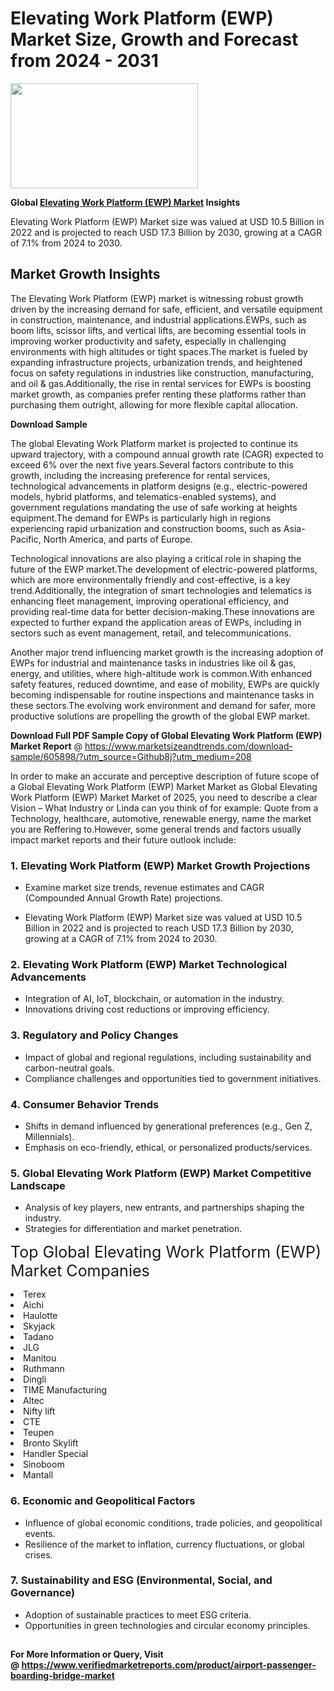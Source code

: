 <H1>Elevating Work Platform (EWP) Market Size, Growth and Forecast from 2024 - 2031</H1><img class="aligncenter size-medium wp-image-584254" src="https://thirdeyenews.in/wp-content/uploads/2024/09/Global-Market-Research-300x168.jpeg" alt="" width="300" height="168" /><p><strong>Global&nbsp;<a href="https://www.marketsizeandtrends.com/download-sample/605898/?utm_source=Github8j?utm_medium=208">Elevating Work Platform (EWP) Market</a> Insights</strong></p><p>Elevating Work Platform (EWP) Market size was valued at USD 10.5 Billion in 2022 and is projected to reach USD 17.3 Billion by 2030, growing at a CAGR of 7.1% from 2024 to 2030.</p><p><h2>Market Growth Insights</h2> <p>The Elevating Work Platform (EWP) market is witnessing robust growth driven by the increasing demand for safe, efficient, and versatile equipment in construction, maintenance, and industrial applications.EWPs, such as boom lifts, scissor lifts, and vertical lifts, are becoming essential tools in improving worker productivity and safety, especially in challenging environments with high altitudes or tight spaces.The market is fueled by expanding infrastructure projects, urbanization trends, and heightened focus on safety regulations in industries like construction, manufacturing, and oil & gas.Additionally, the rise in rental services for EWPs is boosting market growth, as companies prefer renting these platforms rather than purchasing them outright, allowing for more flexible capital allocation.</p> <p><strong>Download Sample</strong></p> <p>The global Elevating Work Platform market is projected to continue its upward trajectory, with a compound annual growth rate (CAGR) expected to exceed 6% over the next five years.Several factors contribute to this growth, including the increasing preference for rental services, technological advancements in platform designs (e.g., electric-powered models, hybrid platforms, and telematics-enabled systems), and government regulations mandating the use of safe working at heights equipment.The demand for EWPs is particularly high in regions experiencing rapid urbanization and construction booms, such as Asia-Pacific, North America, and parts of Europe.</p> <p>Technological innovations are also playing a critical role in shaping the future of the EWP market.The development of electric-powered platforms, which are more environmentally friendly and cost-effective, is a key trend.Additionally, the integration of smart technologies and telematics is enhancing fleet management, improving operational efficiency, and providing real-time data for better decision-making.These innovations are expected to further expand the application areas of EWPs, including in sectors such as event management, retail, and telecommunications.</p> <p>Another major trend influencing market growth is the increasing adoption of EWPs for industrial and maintenance tasks in industries like oil & gas, energy, and utilities, where high-altitude work is common.With enhanced safety features, reduced downtime, and ease of mobility, EWPs are quickly becoming indispensable for routine inspections and maintenance tasks in these sectors.The evolving work environment and demand for safer, more productive solutions are propelling the growth of the global EWP market.</p> <p><span class=""><strong>Download Full PDF Sample Copy of Global Elevating Work Platform (EWP) Market Report</strong> @ <a href="https://www.marketsizeandtrends.com/download-sample/605898/?utm_source=Github8j?utm_medium=208" target="_blank">https://www.marketsizeandtrends.com/download-sample/605898/?utm_source=Github8j?utm_medium=208</a></span></p><p>In order to make an accurate and perceptive description of future scope of a Global&nbsp;Elevating Work Platform (EWP) Market Market as Global&nbsp;Elevating Work Platform (EWP) Market Market of 2025, you need to describe a clear Vision &ndash; What Industry or Linda can you think of for example: Quote from a Technology, healthcare, automotive, renewable energy, name the market you are Reffering to.However, some general trends and factors usually impact market reports and their future outlook include:</p><h3>1.&nbsp;<strong>Elevating Work Platform (EWP) Market Growth Projections</strong></h3><ul><li>Examine market size trends, revenue estimates and CAGR (Compounded Annual Growth Rate) projections.</li><li><p>Elevating Work Platform (EWP) Market size was valued at USD 10.5 Billion in 2022 and is projected to reach USD 17.3 Billion by 2030, growing at a CAGR of 7.1% from 2024 to 2030.</p></li></ul><h3>2.&nbsp;<strong>Elevating Work Platform (EWP) Market Technological Advancements</strong></h3><ul><li>Integration of AI, IoT, blockchain, or automation in the industry.</li><li>Innovations driving cost reductions or improving efficiency.</li></ul><h3>3.&nbsp;<strong>Regulatory and Policy Changes</strong></h3><ul><li>Impact of global and regional regulations, including sustainability and carbon-neutral goals.</li><li>Compliance challenges and opportunities tied to government initiatives.</li></ul><h3>4.&nbsp;<strong>Consumer Behavior Trends</strong></h3><ul><li>Shifts in demand influenced by generational preferences (e.g., Gen Z, Millennials).</li><li>Emphasis on eco-friendly, ethical, or personalized products/services.</li></ul><h3>5.&nbsp;<strong>Global Elevating Work Platform (EWP) Market Competitive Landscape</strong></h3><ul><li>Analysis of key players, new entrants, and partnerships shaping the industry.</li><li>Strategies for differentiation and market penetration.</li></ul><p data-pm-slice="1 1 []"><span style="color: inherit; font-family: inherit; font-size: 25px;">Top Global Elevating Work Platform (EWP) Market Companies</span></p><div class="" data-test-id=""><p><li>Terex</li><li> Aichi</li><li> Haulotte</li><li> Skyjack</li><li> Tadano</li><li> JLG</li><li> Manitou</li><li> Ruthmann</li><li> Dingli</li><li> TIME Manufacturing</li><li> Altec</li><li> Nifty lift</li><li> CTE</li><li> Teupen</li><li> Bronto Skylift</li><li> Handler Special</li><li> Sinoboom</li><li> Mantall</li></p></div><h3>6.&nbsp;<strong>Economic and Geopolitical Factors</strong></h3><ul><li>Influence of global economic conditions, trade policies, and geopolitical events.</li><li>Resilience of the market to inflation, currency fluctuations, or global crises.</li></ul><h3>7.&nbsp;<strong>Sustainability and ESG (Environmental, Social, and Governance)</strong></h3><ul><li>Adoption of sustainable practices to meet ESG criteria.</li><li>Opportunities in green technologies and circular economy principles.</li></ul><h2><strong style="font-size: 14px;">For More Information or Query, Visit @&nbsp;</strong><a style="background-color: #ffffff; font-size: 14px;" href="https://www.marketsizeandtrends.com/report/elevating-work-platform-ewp-market/" target="_blank">https://www.verifiedmarketreports.com/product/airport-passenger-boarding-bridge-market</a></h2>